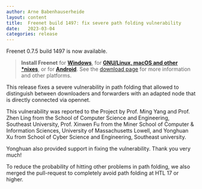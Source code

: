 ```yaml
---
author: Arne Babenhauserheide
layout: content
title:  Freenet build 1497: fix severe path folding vulnerability
date:   2023-03-04
categories: release
---
```

Freenet 0.7.5 build 1497 is now available.

> **Install Freenet** for **[Windows][windows-installer]**, for **[GNU/Linux, macOS and other *nixes][linux-installer]**, or for **[Android][android-package]**. See the [download page][download page] for more information and other platforms.

This release fixes a severe vulnerability in path folding that allowed
to distinguish between downloaders and forwarders with an adapted
node that is directly connected via opennet.

This vulnerability was reported to the Project by Prof. Ming Yang and
Prof. Zhen Ling from the School of Computer Science and Engineering,
Southeast University, Prof. Xinwen Fu from the Miner School of
Computer & Information Sciences, University of Massachusetts Lowell,
and Yonghuan Xu from School of Cyber Science and Engineering,
Southeast university.

Yonghuan also provided support in fixing the vulnerability. Thank you
very much!

To reduce the probability of hitting other problems in path folding,
we also merged the pull-request to completely avoid path folding at
HTL 17 or higher.

[releasetag1497]: https://github.com/freenet/fred/releases/tag/build01497
[download page]: pages/download.html
[windows-installer]: https://www.draketo.de/dateien/freenet/build01497/FreenetInstaller-1497.exe
[linux-installer]: https://www.draketo.de/dateien/freenet/build01497/new_installer_offline_1497.jar
[android-package]: https://freenet-mobile.github.io/app/
